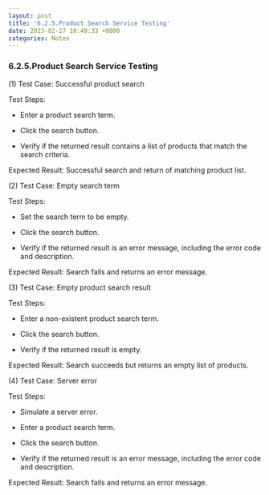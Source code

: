 ```yaml
---
layout: post
title: '6.2.5.Product Search Service Testing'
date: 2023-02-27 10:49:33 +0800
categories: Notes
---
```


### 6.2.5.Product Search Service Testing

(1) Test Case: Successful product search

Test Steps:

- Enter a product search term.

- Click the search button.

- Verify if the returned result contains a list of products that match the search criteria.

Expected Result: Successful search and return of matching product list.

(2) Test Case: Empty search term

Test Steps:

- Set the search term to be empty.

- Click the search button.

- Verify if the returned result is an error message, including the error code and description.

Expected Result: Search fails and returns an error message.

(3) Test Case: Empty product search result

Test Steps:

- Enter a non-existent product search term.

- Click the search button.

- Verify if the returned result is empty.

Expected Result: Search succeeds but returns an empty list of products.

(4) Test Case: Server error

Test Steps:

- Simulate a server error.

- Enter a product search term.

- Click the search button.

- Verify if the returned result is an error message, including the error code and description.

Expected Result: Search fails and returns an error message.

